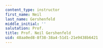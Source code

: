 ```yaml
---
content_type: instructor
first_name: Neil
last_name: Gershenfeld
middle_initial: ''
salutation: Prof.
title: Prof. Neil Gershenfeld
uid: 48aa0ed8-8f38-38a4-51d1-21e9438b6421
---
```

